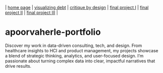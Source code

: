 | [home page](https://herleapoorva.github.io/apoorvaherle-portfolio/) | [visualizing debt](https://herleapoorva.github.io/apoorvaherle-portfolio/visualizing-government-debt) | [critique by design](https://herleapoorva.github.io/apoorvaherle-portfolio/critiqueBYdesign) | [final project I](https://herleapoorva.github.io/apoorvaherle-portfolio/final-project-part-one) | [final project II](final-project-part-two) | [final project III](final-project-part-three) |


# apoorvaherle-portfolio
Discover my work in data-driven consulting, tech, and design. From healthcare insights to HCI and product management, my projects showcase a blend of strategic thinking, 
analytics, and user-focused design. I’m passionate about turning complex data into clear, impactful narratives that drive results.
